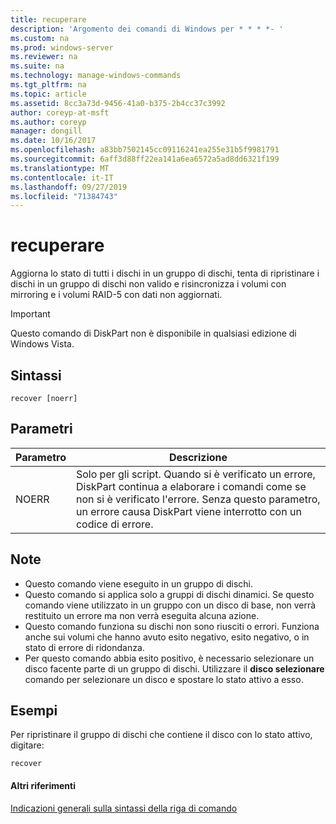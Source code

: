 ```yaml
---
title: recuperare
description: 'Argomento dei comandi di Windows per * * * *- '
ms.custom: na
ms.prod: windows-server
ms.reviewer: na
ms.suite: na
ms.technology: manage-windows-commands
ms.tgt_pltfrm: na
ms.topic: article
ms.assetid: 8cc3a73d-9456-41a0-b375-2b4cc37c3992
author: coreyp-at-msft
ms.author: coreyp
manager: dongill
ms.date: 10/16/2017
ms.openlocfilehash: a83bb7502145cc09116241ea255e31b5f9981791
ms.sourcegitcommit: 6aff3d88ff22ea141a6ea6572a5ad8dd6321f199
ms.translationtype: MT
ms.contentlocale: it-IT
ms.lasthandoff: 09/27/2019
ms.locfileid: "71384743"
---
```

# <a name="recover"></a>recuperare



Aggiorna lo stato di tutti i dischi in un gruppo di dischi, tenta di ripristinare i dischi in un gruppo di dischi non valido e risincronizza i volumi con mirroring e i volumi RAID-5 con dati non aggiornati.

> [!IMPORTANT]
> Questo comando di DiskPart non è disponibile in qualsiasi edizione di Windows Vista.

## <a name="syntax"></a>Sintassi

```
recover [noerr]
```

## <a name="parameters"></a>Parametri

|Parametro|Descrizione|
|---------|-----------|
|NOERR|Solo per gli script. Quando si è verificato un errore, DiskPart continua a elaborare i comandi come se non si è verificato l'errore. Senza questo parametro, un errore causa DiskPart viene interrotto con un codice di errore.|

## <a name="remarks"></a>Note

-   Questo comando viene eseguito in un gruppo di dischi.
-   Questo comando si applica solo a gruppi di dischi dinamici. Se questo comando viene utilizzato in un gruppo con un disco di base, non verrà restituito un errore ma non verrà eseguita alcuna azione.
-   Questo comando funziona su dischi non sono riusciti o errori. Funziona anche sui volumi che hanno avuto esito negativo, esito negativo, o in stato di errore di ridondanza.
-   Per questo comando abbia esito positivo, è necessario selezionare un disco facente parte di un gruppo di dischi. Utilizzare il **disco selezionare** comando per selezionare un disco e spostare lo stato attivo a esso.

## <a name="BKMK_examples"></a>Esempi

Per ripristinare il gruppo di dischi che contiene il disco con lo stato attivo, digitare:
```
recover
```

#### <a name="additional-references"></a>Altri riferimenti

[Indicazioni generali sulla sintassi della riga di comando](command-line-syntax-key.md)

